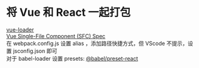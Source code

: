 <h1>将 Vue 和 React 一起打包</h1>
<a href="https://github.com/vuejs/vue-loader">vue-loader</a>
<br />
<a href="https://github.com/vuejs/vue-loader/blob/master/docs/spec.md">
  Vue Single-File Component (SFC) Spec
</a>
<br />
在 webpack.config.js 设置 alias ，添加路径快捷方式，但 VScode 不提示，设置 jsconfig.json 即可
<br />
对于 babel-loader 设置 presets: 
<a href="https://www.babeljs.cn/docs/babel-preset-react">@babel/preset-react</a>